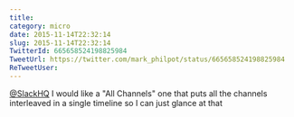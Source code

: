 ```yaml
---
title: 
category: micro
date: 2015-11-14T22:32:14
slug: 2015-11-14T22:32:14
TwitterId: 665658524198825984
TweetUrl: https://twitter.com/mark_philpot/status/665658524198825984
ReTweetUser: 
---
```


[@SlackHQ](https://twitter.com/SlackHQ) I would like a "All Channels" one that puts all the channels interleaved in a single timeline so I can just glance at that
